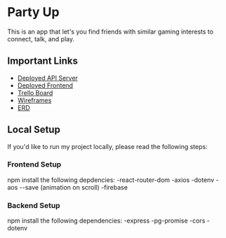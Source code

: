 # Party Up

This is an app that let's you find friends with similar gaming interests to connect, talk, and play.

## Important Links

- [Deployed API Server](https://warm-earth-64986.herokuapp.com/)
- [Deployed Frontend](https://partyup-duo.netlify.app/gamers)
- [Trello Board](https://trello.com/b/qy8TW6ZC/full-stack-portfolio-project)
- [Wireframes](https://wireframe.cc/HwjF3b)
- [ERD](https://miro.com/app/board/uXjVPcZMGn8=/)

## Local Setup

If you'd like to run my project locally, please read the following steps:

### Frontend Setup

npm install the following depdencies:
-react-router-dom
-axios
-dotenv
-aos --save (animation on scroll)
-firebase

### Backend Setup

npm install the following dependencies:
-express
-pg-promise
-cors
-dotenv
